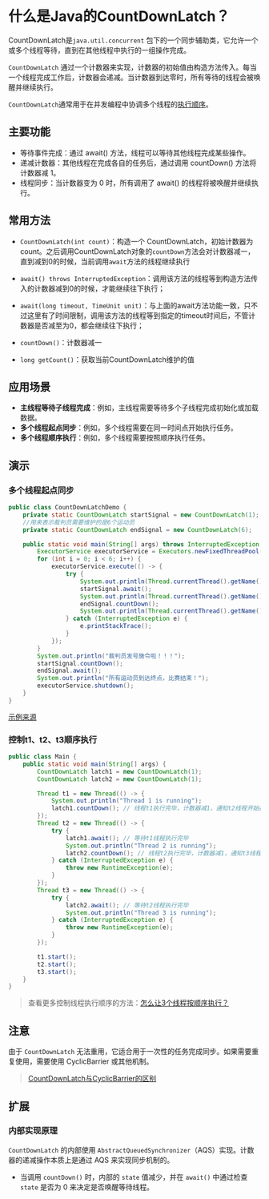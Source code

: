 # 什么是Java的CountDownLatch？

CountDownLatch是`java.util.concurrent` 包下的一个同步辅助类，它允许一个或多个线程等待，直到在其他线程中执行的一组操作完成。

`CountDownLatch` 通过一个计数器来实现，计数器的初始值由构造方法传入。每当一个线程完成工作后，计数器会递减。当计数器到达零时，所有等待的线程会被唤醒并继续执行。

`CountDownLatch`通常用于在并发编程中协调多个线程的[执行顺序](#控制t1、t2、t3顺序执行)。

## 主要功能

- 等待事件完成：通过 await() 方法，线程可以等待其他线程完成某些操作。
- 递减计数器：其他线程在完成各自的任务后，通过调用 countDown() 方法将计数器减 1。
- 线程同步：当计数器变为 0 时，所有调用了 await() 的线程将被唤醒并继续执行。

## 常用方法

- `CountDownLatch(int count)`：构造一个 CountDownLatch，初始计数器为 count。之后调用CountDownLatch对象的`countDown`方法会对计数器减一，直到减到0的时候，当前调用`await`方法的线程继续执行

- `await() throws InterruptedException`：调用该方法的线程等到构造方法传入的计数器减到0的时候，才能继续往下执行；
- `await(long timeout, TimeUnit unit)`：与上面的await方法功能一致，只不过这里有了时间限制，调用该方法的线程等到指定的timeout时间后，不管计数器是否减至为0，都会继续往下执行；
- `countDown()`：计数器减一
- `long getCount()`：获取当前CountDownLatch维护的值

## 应用场景

- **主线程等待子线程完成**：例如，主线程需要等待多个子线程完成初始化或加载数据。
- **多个线程起点同步**：例如，多个线程需要在同一时间点开始执行任务。
- **多个线程顺序执行**：例如，多个线程需要按照顺序执行任务。

## 演示

### 多个线程起点同步

```java
public class CountDownLatchDemo {
    private static CountDownLatch startSignal = new CountDownLatch(1);
    //用来表示裁判员需要维护的是6个运动员
    private static CountDownLatch endSignal = new CountDownLatch(6);

    public static void main(String[] args) throws InterruptedException {
        ExecutorService executorService = Executors.newFixedThreadPool(6);
        for (int i = 0; i < 6; i++) {
            executorService.execute(() -> {
                try {
                    System.out.println(Thread.currentThread().getName() + " 运动员等待裁判员响哨！！！");
                    startSignal.await();
                    System.out.println(Thread.currentThread().getName() + "正在全力冲刺");
                    endSignal.countDown();
                    System.out.println(Thread.currentThread().getName() + "  到达终点");
                } catch (InterruptedException e) {
                    e.printStackTrace();
                }
            });
        }
        System.out.println("裁判员发号施令啦！！！");
        startSignal.countDown();
        endSignal.await();
        System.out.println("所有运动员到达终点，比赛结束！");
        executorService.shutdown();
    }
}
```

[示例来源](https://github.com/NHKNHKNHK/Java-concurrency/blob/master/25.%E5%A4%A7%E7%99%BD%E8%AF%9D%E8%AF%B4java%E5%B9%B6%E5%8F%91%E5%B7%A5%E5%85%B7%E7%B1%BB-CountDownLatch%EF%BC%8CCyclicBarrier/%E5%A4%A7%E7%99%BD%E8%AF%9D%E8%AF%B4java%E5%B9%B6%E5%8F%91%E5%B7%A5%E5%85%B7%E7%B1%BB-CountDownLatch%EF%BC%8CCyclicBarrier.md)

### 控制t1、t2、t3顺序执行

```java
public class Main {
    public static void main(String[] args) {
        CountDownLatch latch1 = new CountDownLatch(1);
        CountDownLatch latch2 = new CountDownLatch(1);

        Thread t1 = new Thread(() -> {
            System.out.println("Thread 1 is running");
            latch1.countDown(); // 线程t1执行完毕，计数器减1，通知t2线程开始执行
        });
        Thread t2 = new Thread(() -> {
            try {
                latch1.await(); // 等待t1线程执行完毕
                System.out.println("Thread 2 is running");
                latch2.countDown(); // 线程t2执行完毕，计数器减1，通知t3线程开始执行
            } catch (InterruptedException e) {
                throw new RuntimeException(e);
            }
        });
        Thread t3 = new Thread(() -> {
            try {
                latch2.await(); // 等待t2线程执行完毕
                System.out.println("Thread 3 is running");
            } catch (InterruptedException e) {
                throw new RuntimeException(e);
            }
        });

        t1.start();
        t2.start();
        t3.start();
    }
}
```

> 查看更多控制线程执行顺序的方法：[怎么让3个线程按顺序执行？](./怎么让3个线程按顺序执行？.md)



## 注意

由于 `CountDownLatch` 无法重用，它适合用于一次性的任务完成同步。如果需要重复使用，需要使用 CyclicBarrier 或其他机制。

> [CountDownLatch与CyclicBarrier的区别](./CountDownLatch与CyclicBarrier的区别.md)

## 扩展

### 内部实现原理

`CountDownLatch` 的内部使用 `AbstractQueuedSynchronizer`（AQS）实现。计数器的递减操作本质上是通过 AQS 来实现同步机制的。

- 当调用 `countDown()` 时，内部的 `state` 值减少，并在 `await()` 中通过检查 `state` 是否为 0 来决定是否唤醒等待线程。
